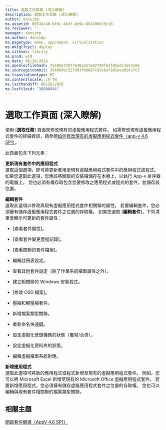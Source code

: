```yaml
---
title: 選取工作頁面 (深入瞭解)
description: 選取工作頁面 (深入瞭解)
author: dansimp
ms.assetid: 09534c40-bf6c-4b3f-be9a-8624965c9c18
ms.reviewer: ''
manager: dansimp
ms.author: dansimp
ms.pagetype: mdop, appcompat, virtualization
ms.mktglfcycl: deploy
ms.sitesec: library
ms.prod: w10
ms.date: 06/16/2016
ms.openlocfilehash: 7b595672977b40a257a02749f62f05edc1b43c86
ms.sourcegitcommit: 354664bc527d93f80687cd2eba70d1eea024c7c3
ms.translationtype: MT
ms.contentlocale: zh-TW
ms.lasthandoff: 06/26/2020
ms.locfileid: "10800844"
---
```

# 選取工作頁面 (深入瞭解)


使用 [**選取任務**] 頁面來修改現有的虛擬應用程式套件。 如需修改現有虛擬應用程式套件的詳細資訊，請參閱[如何修改現有的虛擬應用程式套件（app-v 4.6 SP1）](how-to-modify-an-existing-virtual-application-package--app-v-46-sp1-.md)。

此頁面包含下列元素：

<a href="" id="update-application-in-existing-package"></a>**更新現有套件中的應用程式**  
選取這個選項，即可將更新套用至現有虛擬應用程式套件中的應用程式或程式。 如果您選取此選項，您應該將關聯的安裝檔儲存在本機上，以執行 App-v 排序器的電腦上。 您也必須有權存取包含您要修改之應用程式或程式的套件，並儲存該位置。

<a href="" id="edit-package"></a>**編輯套件**  
選取此選項以修改與現有虛擬應用程式套件相關聯的屬性。 若要編輯套件，您必須擁有儲存虛擬應用程式套件之位置的存取權。 如果您選取 [**編輯套件**]，下列清單會顯示可更新的套件屬性：

-   [查看套件屬性]。

-   [查看套件變更歷程記錄]。

-   [查看關聯的套件檔案]。

-   編輯註冊表設定。

-   查看其他套件設定（除了作業系統檔案屬性之外）。

-   建立相關聯的 Windows 安裝程式。

-   [修改 OSD 檔案]。

-   壓縮和解壓縮套件。

-   新增檔案類型關聯。

-   重新命名快速鍵。

-   設定虛擬化登錄機碼的狀態（覆寫/合併）。

-   設定虛擬化資料夾的狀態。

-   編輯虛擬檔案系統對應。

<a href="" id="add-new-application"></a>**新增應用程式**  
選取此選項可將新的應用程式或程式新增至現有的虛擬應用程式套件。 例如，您可以將 Microsoft Excel 新增至現有的 Microsoft Office 虛擬應用程式套件。 若要新增應用程式，您必須擁有儲存虛擬應用程式套件之位置的存取權。 您也可以編輯與現有套件相關聯的檔案類型關聯。

## 相關主題


[開啟套件嚮導（AppV 4.6 SP1）](open-package-wizard---appv-46-sp1-.md)

 

 





